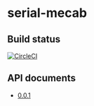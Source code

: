 # serial-mecab
## Build status
[![CircleCI](https://circleci.com/gh/nryotaro/serial-mecab.svg?style=svg)](https://circleci.com/gh/nryotaro/serial-mecab)
## API documents
- [0.0.1](https://nryotaro.dev/serial-mecab/0.0.1/)
